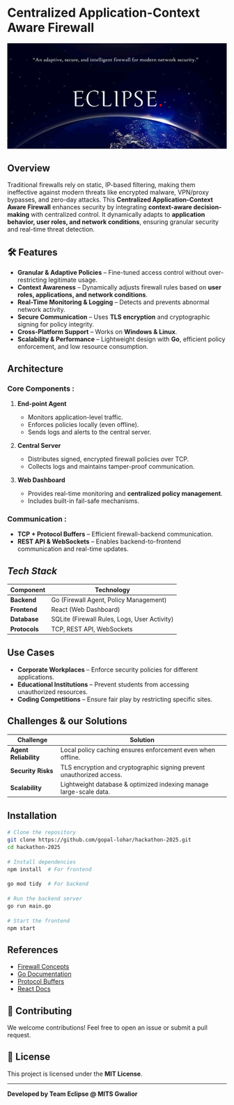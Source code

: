 # Centralized Application-Context Aware Firewall

![Project Banner](./assests/readmeFL.png)

<!-- _An adaptive, secure, and intelligent firewall for modern network security._ -->

## Overview

Traditional firewalls rely on static, IP-based filtering, making them ineffective against modern threats like encrypted malware, VPN/proxy bypasses, and zero-day attacks. This **Centralized Application-Context Aware Firewall** enhances security by integrating **context-aware decision-making** with centralized control. It dynamically adapts to **application behavior, user roles, and network conditions**, ensuring granular security and real-time threat detection.

<!-- Give me icons for the specific headers -->

## 🛠 Features

- **Granular & Adaptive Policies** – Fine-tuned access control without over-restricting legitimate usage.
- **Context Awareness** – Dynamically adjusts firewall rules based on **user roles, applications, and network conditions**.
- **Real-Time Monitoring & Logging** – Detects and prevents abnormal network activity.
- **Secure Communication** – Uses **TLS encryption** and cryptographic signing for policy integrity.
- **Cross-Platform Support** – Works on **Windows & Linux**.
- **Scalability & Performance** – Lightweight design with **Go**, efficient policy enforcement, and low resource consumption.

## Architecture

### Core Components :

1. **End-point Agent**

   - Monitors application-level traffic.
   - Enforces policies locally (even offline).
   - Sends logs and alerts to the central server.

2. **Central Server**

   - Distributes signed, encrypted firewall policies over TCP.
   - Collects logs and maintains tamper-proof communication.

3. **Web Dashboard**
   - Provides real-time monitoring and **centralized policy management**.
   - Includes built-in fail-safe mechanisms.

### Communication :

- **TCP + Protocol Buffers** – Efficient firewall-backend communication.
- **REST API & WebSockets** – Enables backend-to-frontend communication and real-time updates.

## _Tech Stack_

| Component     | Technology                                   |
| ------------- | -------------------------------------------- |
| **Backend**   | Go (Firewall Agent, Policy Management)       |
| **Frontend**  | React (Web Dashboard)                        |
| **Database**  | SQLite (Firewall Rules, Logs, User Activity) |
| **Protocols** | TCP, REST API, WebSockets                    |

## Use Cases

- **Corporate Workplaces** – Enforce security policies for different applications.
- **Educational Institutions** – Prevent students from accessing unauthorized resources.
- **Coding Competitions** – Ensure fair play by restricting specific sites.

## Challenges & our Solutions

| Challenge             | Solution                                                              |
| --------------------- | --------------------------------------------------------------------- |
| **Agent Reliability** | Local policy caching ensures enforcement even when offline.           |
| **Security Risks**    | TLS encryption and cryptographic signing prevent unauthorized access. |
| **Scalability**       | Lightweight database & optimized indexing manage large-scale data.    |

## Installation

```bash
# Clone the repository
git clone https://github.com/gopal-lohar/hackathon-2025.git
cd hackathon-2025

# Install dependencies
npm install  # For frontend

go mod tidy  # For backend

# Run the backend server
go run main.go

# Start the frontend
npm start
```

## References

- [Firewall Concepts](<https://en.wikipedia.org/wiki/Firewall_(computing)>)
- [Go Documentation](https://go.dev/doc/)
- [Protocol Buffers](https://protobuf.dev/overview/)
- [React Docs](https://react.dev/)

## 🤝 Contributing

We welcome contributions! Feel free to open an issue or submit a pull request.

## 📜 License

This project is licensed under the **MIT License**.

---

**Developed by Team Eclipse @ MITS Gwalior**
